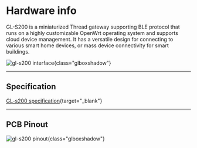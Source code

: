 # Hardware info

GL-S200 is a miniaturized Thread gateway supporting BLE protocol that runs on a highly customizable OpenWrt operating system and supports cloud device management. It has a versatile design for connecting to various smart home devices, or mass device connectivity for smart buildings.

![gl-s200 interface](https://static.gl-inet.com/docs/en/4/user_guide/gl-s200/hardware_info/gl-s200_interface.jpg){class="glboxshadow"}

---

## Specification

[GL-s200 specification](https://www.gl-inet.com/products/gl-s200/#specs){target="_blank"}

---

## PCB Pinout

![gl-s200 pinout](https://static.gl-inet.com/docs/en/4/user_guide/gl-s200/hardware_info/gl-s200_pinout.jpg){class="glboxshadow"}
